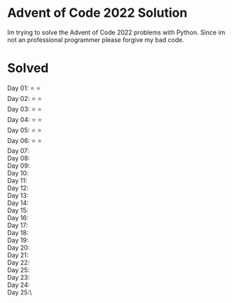 # Advent of Code 2022 Solution

Im trying to solve the Advent of Code 2022 problems with Python.
Since im not an professional programmer please forgive my bad code.

# Solved
Day 01: ⭐ ⭐\
Day 02: ⭐ ⭐\
Day 03: ⭐ ⭐\
Day 04: ⭐ ⭐\
Day 05: ⭐ ⭐\
Day 06: ⭐ ⭐\
Day 07:\
Day 08:\
Day 09:\
Day 10:\
Day 11:\
Day 12:\
Day 13:\
Day 14:\
Day 15:\
Day 16:\
Day 17:\
Day 18:\
Day 19:\
Day 20:\
Day 21:\
Day 22:\
Day 25:\
Day 23:\
Day 24:\
Day 25:\